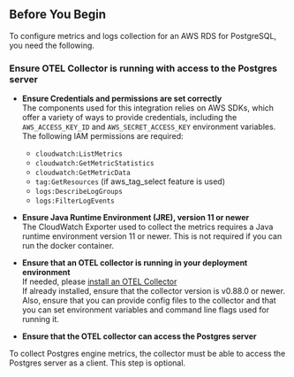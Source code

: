 ## Before You Begin  

To configure metrics and logs collection for an AWS RDS for PostgreSQL, you need the following.
    

### Ensure OTEL Collector is running with access to the Postgres server

- **Ensure Credentials and permissions are set correctly**  
 The components used for this integration relies on AWS SDKs, which offer a variety of ways to provide credentials, including the `AWS_ACCESS_KEY_ID` and `AWS_SECRET_ACCESS_KEY` environment variables.  
 The following IAM permissions are required:
    - `cloudwatch:ListMetrics`
    - `cloudwatch:GetMetricStatistics`
    - `cloudwatch:GetMetricData`
    - `tag:GetResources` (if aws_tag_select feature is used)
    - `logs:DescribeLogGroups`
    - `logs:FilterLogEvents`

- **Ensure Java Runtime Environment (JRE), version 11 or newer**  
 The CloudWatch Exporter used to collect the metrics requires a Java runtime environment version 11 or newer. This is not required if you can run the docker container.

- **Ensure that an OTEL collector is running in your deployment environment**  
 If needed, please [install an OTEL Collector](https://signoz.io/docs/tutorial/opentelemetry-binary-usage-in-virtual-machine/)  
 If already installed, ensure that the collector version is v0.88.0 or newer.   
 Also, ensure that you can provide config files to the collector and that you can set environment variables and command line flags used for running it.


- **Ensure that the OTEL collector can access the Postgres server**

 To collect Postgres engine metrics, the collector must be able to access the Postgres server as a client. This step is optional.
